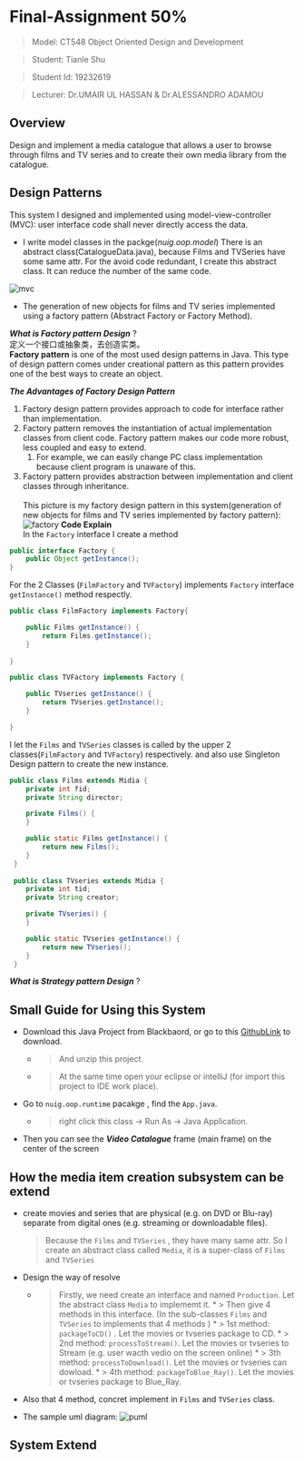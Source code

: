 # Final-Assignment 50% 

> Model: CT548 Object Oriented Design and Development

> Student: Tianle Shu

> Student Id: 19232619

> Lecturer: Dr.UMAIR UL HASSAN & Dr.ALESSANDRO ADAMOU

## Overview
Design and implement a media catalogue that allows a user to browse through films and TV series
and to create their own media library from the catalogue. 

## Design Patterns
This system I designed and implemented using model-view-controller (MVC): user
interface code shall never directly access the data. </br> 
* I write model classes in the packge(*nuig.oop.model*)
There is an abstract class(CatalogueData.java), because Films and TVSeries have some same attr. For the avoid code redundant, I create this abstract class. It can reduce the number of the same code.</br> 

 ![mvc](https://github.com/Tianle97/OOP-NUIG/blob/master/Final_Assignment/mvc.png )
 
* The generation of new objects for films and TV series implemented using a factory
pattern (Abstract Factory or Factory Method). </br> 


*__What is Factory pattern Design__* ? </br>
定义一个接口或抽象类，去创造实类。</br>
**Factory pattern** is one of the most used design patterns in Java. This type of design pattern comes under creational pattern as this pattern provides one of the best ways to create an object.</br>

*__The Advantages of Factory Design Pattern__*
1. Factory design pattern provides approach to code for interface rather than implementation. 
1. Factory pattern removes the instantiation of actual implementation classes from client code. Factory pattern makes our code more robust, less coupled and easy to extend. 
   1. For example, we can easily change PC class implementation because client program is unaware of this.
1. Factory pattern provides abstraction between implementation and client classes through inheritance. </br></br>
This picture is my factory design pattern in this system(generation of new objects for films and TV series implemented by factory pattern): </br>
![factory](https://github.com/Tianle97/OOP-NUIG/blob/master/Final_Assignment/factory_uml.png)
**Code Explain** </br>
In the `Factory` interface I create a method
```java
public interface Factory {
	public Object getInstance();
}
```
For the 2 Classes (`FilmFactory` and `TVFactory`) implements `Factory` interface `getInstance()` method respectly.
```java
public class FilmFactory implements Factory{

	public Films getInstance() {
		return Films.getInstance();
	}
	
}

public class TVFactory implements Factory {

	public TVseries getInstance() {
		return TVseries.getInstance();
	}

}
```
I let the `Films` and `TVSeries` classes is called by the upper 2 classes(`FilmFactory` and `TVFactory`) respectively.
and also use Singleton Design pattern to create the new instance.
```java
public class Films extends Midia {
	private int fid;
	private String director;

	private Films() {
	}

	public static Films getInstance() {
		return new Films();
	}
 }
 
 public class TVseries extends Midia {
	private int tid;
	private String creator;

	private TVseries() {
	}

	public static TVseries getInstance() {
		return new TVseries();
	}
 }
```
*__What is Strategy pattern Design__* ? </br>
##  Small Guide for Using this System
* Download this Java Project from Blackbaord, or go to this [GithubLink](https://github.com/Tianle97/OOP-NUIG) to download.
  * > And unzip this project.
  * > At the same time open your eclipse or intelliJ (for import this project to IDE work place).
* Go to `nuig.oop.runtime` pacakge , find the `App.java`.
  * > right click this class -> Run As -> Java Application.
* Then you can see the *__Video Catalogue__* frame (main frame) on the center of the screen

## How the media item creation subsystem can be extend
* create movies and series that are physical (e.g. on DVD or Blu-ray) separate from digital ones (e.g. streaming or downloadable files). 
  > Because the `Films` and `TVSeries` , they have many same attr. 
  > So I create an abstract class called `Media`, it is a super-class of `Films` and `TVSeries`

* Design the way of resolve
  * > Firstly, we need create an interface and named `Production`. Let the abstract class `Media` to implememt it.
		* > Then give 4 methods in this interface. (In the sub-classes `Films` and `TVSeries` to implements that 4 methods )
		* > 1st method: `packageToCD()` . Let the movies or tvseries package to CD.
		* > 2nd method: `processToStream()`. Let the movies or tvseries to Stream (e.g. user wacth vedio on the screen online)
		* > 3th method: `processToDownload()`. Let the movies or tvseries can dowload.
		* > 4th method: `packageToBlue_Ray()`. Let the movies or tvseries package to Blue_Ray.
* Also that 4 method, concret implement in `Films` and `TVSeries` class.
* The sample uml diagram:
![puml](https://github.com/Tianle97/OOP-NUIG/blob/master/Final_Assignment/p_uml.png)
		

## System Extend
		
		
		
